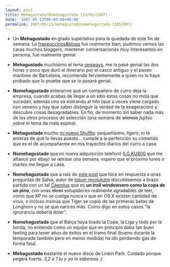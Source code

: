 ```yaml
---
layout: post
title: Mehagustado/Nomehagustado [13/05/2007]
date: '2007-05-13T00:00:00+00:00'
permalink: 2007/05/13/mehagustadonomehagustado-13052007/
---
```

- Un <strong>Mehagustado</strong> en grado superlativo para la quedada de este fin de semana. La <a href="http://resistancefutile.com/2007/05/13/fb-barcelona-2007/">frappuccinos&blogs</a> fue realmente bien, pudimos vernos las caras muchos bloggers, mantener conversaciones muy interesantes en persona, fue realmente genial.

- <strong>Mehagustado</strong> muchísimo el tema <a href="http://www.spainglides.com/">segways</a>, me lo pasé genial las dos horas y poco que duró el itinerario por el casco antiguo y el paseo marítimo de Barcelona, recomiendo fervientemente a quien no lo haya probado que lo pruebe que se lo pasará genial.

- <strong>Nomehagustado</strong> enterarme que un compañero de curro deja la empresa, cuando acabas de llegar a un sitio estas cosas no mola que sucedan, además uno va estirando el hilo (que a veces viene cargado con veneno y hay que saber distinguir la verdad de la exageración) y descubre cosas desagradables. En fin, de momento sin saber nada más de los otros procesos de selección (una semana de <del datetime="2007-05-13T20:26:02+00:00">silencio</del> <em>fujitsu</em> sobre el tema da mala espina).

- <strong>Mehagustado</strong> mucho <a href="http://www.flickr.com/photos/savior1980/487121835/">mi nuevo Shuffle</a>: pequeñísimo, ligero, ni te enteras de que lo llevas puesto... cumple a la perfección su cometido que es el de acompañarme en mis trayectos diarios del curro a casa.

- <strong>Nomehagustado</strong> que mi nueva adquisición telefonil (<a href="http://xataka.com/2006/11/17-lg-ku800-chocolate-3g">LG KU800</a> que me afiancé por ebay) se retrase una semana, espero que el próximo lunes o martes me llegue a casa.

- <strong>Nomehagustado</strong> que a raíz de <a href="http://resistancefutile.com/2007/04/29/to-switch-or-not-to-switch-10-reasons/">este post</a> que hice en respuesta a unas preguntas de Salva, autor de <a href="http://totumrevolutum.wordpress.com/2007/04/28/dame-10-motivos-para-cambiar-a-mac/">totum revolututm</a> discutiésemos a brazo partido con un tal <a href="http://www.caerolus.com/">Caerolus</a> que es <strong>un troll windowsero como la copa de un pino</strong>, con unas <del datetime="2007-05-13T20:26:02+00:00">ideas</del> estupideces realmente agradables de leer, como que XP no se cuelga nunca o que en OS X existen cantidad de virus, o incluso insinúa que Tiger se copió de las primeras betas de Longhorn y no sé qué narices más. Como digo en estos casos "la ignorancia debería doler".

- <strong>Nomehagustado</strong> que el Barça haya tirado la Copa, la Liga y todo por la borda, no entiendo como un equipo que en principio daba tan buen feeling para tener años de éxitos en el tramo final (bueno durante la temporada también pero en menor medida) ha ido perdiendo gas de forma fatal.

- <strong>Mehagustado</strong> bastante el nuevo disco de Linkin Park. Cuidado porque pegará fuerte, <em>3,2 ó 1 tu y yo lo sabemos</em> ;)
